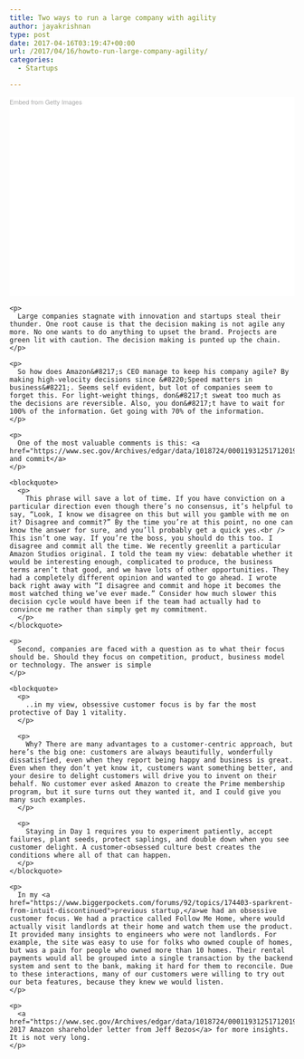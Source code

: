 ```yaml
---
title: Two ways to run a large company with agility
author: jayakrishnan
type: post
date: 2017-04-16T03:19:47+00:00
url: /2017/04/16/howto-run-large-company-agility/
categories:
  - Startups

---
```

<div class="getty embed image" style="background-color: #fff; display: inline-block; font-family: 'Helvetica Neue',Helvetica,Arial,sans-serif; color: #a7a7a7; font-size: 11px; width: 100%; max-width: 594px;">
  <div style="padding: 0; margin: 0; text-align: left;">
    <a style="color: #a7a7a7; text-decoration: none; font-weight: normal !important; border: none; display: inline-block;" href="http://www.gettyimages.com/detail/618585764" target="_blank">Embed from Getty Images</a>
  </div>
  
  <div style="overflow: hidden; position: relative; height: 0; padding: 66.666667% 0 0 0; width: 100%;">
  </div>
  
  <p style="margin: 0;">
    </div> 
    
    <p>
      Large companies stagnate with innovation and startups steal their thunder. One root cause is that the decision making is not agile any more. No one wants to do anything to upset the brand. Projects are green lit with caution. The decision making is punted up the chain.
    </p>
    
    <p>
      So how does Amazon&#8217;s CEO manage to keep his company agile? By making high-velocity decisions since &#8220;Speed matters in business&#8221;. Seems self evident, but lot of companies seem to forget this. For light-weight things, don&#8217;t sweat too much as the decisions are reversible. Also, you don&#8217;t have to wait for 100% of the information. Get going with 70% of the information.
    </p>
    
    <p>
      One of the most valuable comments is this: <a href="https://www.sec.gov/Archives/edgar/data/1018724/000119312517120198/d373368dex991.htm">Disagree and commit</a>
    </p>
    
    <blockquote>
      <p>
        This phrase will save a lot of time. If you have conviction on a particular direction even though there’s no consensus, it’s helpful to say, “Look, I know we disagree on this but will you gamble with me on it? Disagree and commit?” By the time you’re at this point, no one can know the answer for sure, and you’ll probably get a quick yes.<br /> This isn’t one way. If you’re the boss, you should do this too. I disagree and commit all the time. We recently greenlit a particular Amazon Studios original. I told the team my view: debatable whether it would be interesting enough, complicated to produce, the business terms aren’t that good, and we have lots of other opportunities. They had a completely different opinion and wanted to go ahead. I wrote back right away with “I disagree and commit and hope it becomes the most watched thing we’ve ever made.” Consider how much slower this decision cycle would have been if the team had actually had to convince me rather than simply get my commitment.
      </p>
    </blockquote>
    
    <p>
      Second, companies are faced with a question as to what their focus should be. Should they focus on competition, product, business model or technology. The answer is simple
    </p>
    
    <blockquote>
      <p>
        ..in my view, obsessive customer focus is by far the most protective of Day 1 vitality.
      </p>
      
      <p>
        Why? There are many advantages to a customer-centric approach, but here’s the big one: customers are always beautifully, wonderfully dissatisfied, even when they report being happy and business is great. Even when they don’t yet know it, customers want something better, and your desire to delight customers will drive you to invent on their behalf. No customer ever asked Amazon to create the Prime membership program, but it sure turns out they wanted it, and I could give you many such examples.
      </p>
      
      <p>
        Staying in Day 1 requires you to experiment patiently, accept failures, plant seeds, protect saplings, and double down when you see customer delight. A customer-obsessed culture best creates the conditions where all of that can happen.
      </p>
    </blockquote>
    
    <p>
      In my <a href="https://www.biggerpockets.com/forums/92/topics/174403-sparkrent-from-intuit-discontinued">previous startup,</a>we had an obsessive customer focus. We had a practice called Follow Me Home, where would actually visit landlords at their home and watch them use the product. It provided many insights to engineers who were not landlords. For example, the site was easy to use for folks who owned couple of homes, but was a pain for people who owned more than 10 homes. Their rental payments would all be grouped into a single transaction by the backend system and sent to the bank, making it hard for them to reconcile. Due to these interactions, many of our customers were willing to try out our beta features, because they knew we would listen.
    </p>
    
    <p>
      <a href="https://www.sec.gov/Archives/edgar/data/1018724/000119312517120198/d373368dex991.htm">Read 2017 Amazon shareholder letter from Jeff Bezos</a> for more insights. It is not very long.
    </p>